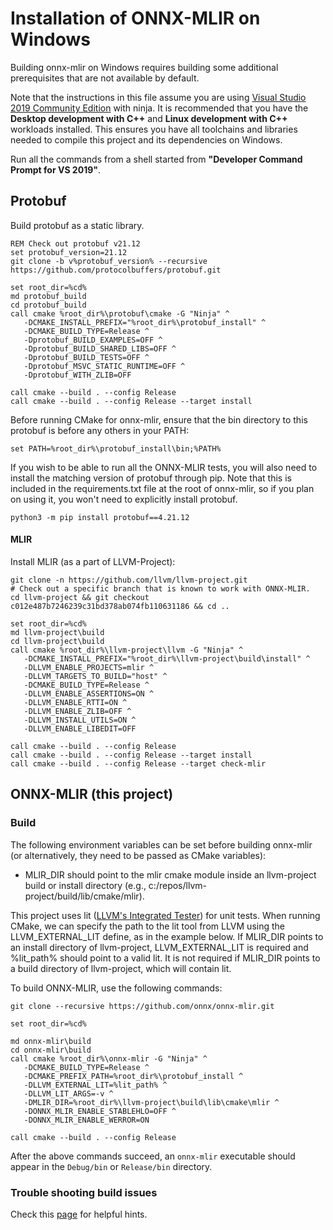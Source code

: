 <!--- SPDX-License-Identifier: Apache-2.0 -->

# Installation of ONNX-MLIR on Windows

Building onnx-mlir on Windows requires building some additional prerequisites that are not available by default.

Note that the instructions in this file assume you are using [Visual Studio  2019 Community Edition](https://visualstudio.microsoft.com/downloads/) with ninja.
It is recommended that you have the **Desktop development with C++** and **Linux development with C++** workloads installed.
This ensures you have all toolchains and libraries needed to compile this project and its dependencies on Windows.

Run all the commands from a shell started from **"Developer Command Prompt for VS 2019"**.

## Protobuf
Build protobuf as a static library.

[same-as-file]: <> (utils/install-protobuf.cmd)
```shell
REM Check out protobuf v21.12
set protobuf_version=21.12
git clone -b v%protobuf_version% --recursive https://github.com/protocolbuffers/protobuf.git

set root_dir=%cd%
md protobuf_build
cd protobuf_build
call cmake %root_dir%\protobuf\cmake -G "Ninja" ^
   -DCMAKE_INSTALL_PREFIX="%root_dir%\protobuf_install" ^
   -DCMAKE_BUILD_TYPE=Release ^
   -Dprotobuf_BUILD_EXAMPLES=OFF ^
   -Dprotobuf_BUILD_SHARED_LIBS=OFF ^
   -Dprotobuf_BUILD_TESTS=OFF ^
   -Dprotobuf_MSVC_STATIC_RUNTIME=OFF ^
   -Dprotobuf_WITH_ZLIB=OFF

call cmake --build . --config Release
call cmake --build . --config Release --target install
```

Before running CMake for onnx-mlir, ensure that the bin directory to this protobuf is before any others in your PATH:
```shell
set PATH=%root_dir%\protobuf_install\bin;%PATH%
```

If you wish to be able to run all the ONNX-MLIR tests, you will also need to install the matching version of protobuf through pip. Note that this is included in the requirements.txt file at the root of onnx-mlir, so if you plan on using it, you won't need to explicitly install protobuf.
```shell
python3 -m pip install protobuf==4.21.12
```

#### MLIR
Install MLIR (as a part of LLVM-Project):

[same-as-file]: <> (utils/clone-mlir.sh)
```shell
git clone -n https://github.com/llvm/llvm-project.git
# Check out a specific branch that is known to work with ONNX-MLIR.
cd llvm-project && git checkout c012e487b7246239c31bd378ab074fb110631186 && cd ..
```

[same-as-file]: <> (utils/build-mlir.cmd)
```shell
set root_dir=%cd%
md llvm-project\build
cd llvm-project\build
call cmake %root_dir%\llvm-project\llvm -G "Ninja" ^
   -DCMAKE_INSTALL_PREFIX="%root_dir%\llvm-project\build\install" ^
   -DLLVM_ENABLE_PROJECTS=mlir ^
   -DLLVM_TARGETS_TO_BUILD="host" ^
   -DCMAKE_BUILD_TYPE=Release ^
   -DLLVM_ENABLE_ASSERTIONS=ON ^
   -DLLVM_ENABLE_RTTI=ON ^
   -DLLVM_ENABLE_ZLIB=OFF ^
   -DLLVM_INSTALL_UTILS=ON ^
   -DLLVM_ENABLE_LIBEDIT=OFF

call cmake --build . --config Release
call cmake --build . --config Release --target install
call cmake --build . --config Release --target check-mlir
```

## ONNX-MLIR (this project)

### Build
The following environment variables can be set before building onnx-mlir (or alternatively, they need to be passed as CMake variables):
- MLIR_DIR should point to the mlir cmake module inside an llvm-project build or install directory (e.g., c:/repos/llvm-project/build/lib/cmake/mlir).

This project uses lit ([LLVM's Integrated Tester](https://llvm.org/docs/CommandGuide/lit.html)) for unit tests. When running CMake, we can specify the path to the lit tool from LLVM using the LLVM_EXTERNAL_LIT define, as in the example below. If MLIR_DIR points to an install directory of llvm-project, LLVM_EXTERNAL_LIT is required and %lit_path% should point to a valid lit. It is not required if MLIR_DIR points to a build directory of llvm-project, which will contain lit.

To build ONNX-MLIR, use the following commands:

[same-as-file]: <> ({"ref": "utils/build-onnx-mlir.cmd", "skip-doc": 2})
```shell
git clone --recursive https://github.com/onnx/onnx-mlir.git

set root_dir=%cd%

md onnx-mlir\build
cd onnx-mlir\build
call cmake %root_dir%\onnx-mlir -G "Ninja" ^
   -DCMAKE_BUILD_TYPE=Release ^
   -DCMAKE_PREFIX_PATH=%root_dir%\protobuf_install ^
   -DLLVM_EXTERNAL_LIT=%lit_path% ^
   -DLLVM_LIT_ARGS=-v ^
   -DMLIR_DIR=%root_dir%\llvm-project\build\lib\cmake\mlir ^
   -DONNX_MLIR_ENABLE_STABLEHLO=OFF ^
   -DONNX_MLIR_ENABLE_WERROR=ON

call cmake --build . --config Release
```
After the above commands succeed, an `onnx-mlir` executable should appear in the `Debug/bin` or `Release/bin` directory.

### Trouble shooting build issues

Check this [page](TestingHighLevel.md) for helpful hints.
